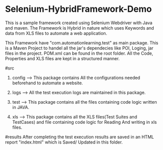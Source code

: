 # Selenium-HybridFramework-Demo
This is a sample framework created using Selenium Webdriver with Java and maven.
The Framework is Hybrid in nature which uses Keywords and data from XLS files to automate a web application. 

This Framework have "com.automationlearning.test" as main package. This is a Maven Project to handel all the jar's dependecies like POI, Loging, jar files in the project. POM.xml can be found in the root folder. All the Code, Properties and XLS files are kept in a structured manner. 

#src
1. config --> This package contains All the configurations needed beforehand to automate a website.

2. logs   --> All the test execution logs are maintained in this package.

3. test   --> This package contains all the files containing code logic written in JAVA.

4. xls    --> This package contains all the XLS files(Test Suites and TestCases) and file containing code logic for Reading And writing in xls files.




#results
After completing the test execution results are saved in an HTML report "index.html" which is Saved/ Updated in this folder.

